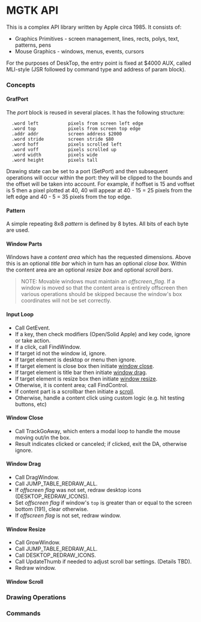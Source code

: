 # MGTK API

This is a complex API library written by Apple circa 1985. It consists of:

* Graphics Primitives - screen management, lines, rects, polys, text, patterns, pens
* Mouse Graphics - windows, menus, events, cursors

For the purposes of DeskTop, the entry point is fixed at $4000 AUX, called MLI-style (JSR followed by command type and address of param block).

### Concepts

#### GrafPort

The _port_ block is reused in several places. It has the following structure:

```
  .word left           pixels from screen left edge
  .word top            pixels from screen top edge
  .addr addr           screen address $2000
  .word stride         screen stride $80
  .word hoff           pixels scrolled left
  .word voff           pixels scrolled up
  .word width          pixels wide
  .word height         pixels tall
```

Drawing state can be set to a port (SetPort) and then subsequent operations will occur
within the port: they will be clipped to the bounds and the offset will be taken into account.
For example, if hoffset is 15 and voffset is 5 then a pixel plotted at 40, 40 will appear
at 40 - 15 = 25 pixels from the left edge and 40 - 5 = 35 pixels from the top edge.

#### Pattern

A simple repeating 8x8 _pattern_ is defined by 8 bytes. All bits of each byte are used.

#### Window Parts

Windows have a _content area_ which has the requested dimensions. Above this is an optional
_title bar_ which in turn has an optional _close box_. Within the content area are an
optional _resize box_ and optional _scroll bars_.



> NOTE: Movable windows must maintain an _offscreen_flag_. If a window is moved so that the
> content area is entirely offscreen then various operations should be skipped because
> the window's box coordinates will not be set correctly.

#### Input Loop

* Call GetEvent.
* If a key, then check modifiers (Open/Solid Apple) and key code, ignore or take action.
* If a click, call FindWindow.
* If target id not the window id, ignore.
* If target element is desktop or menu then ignore.
* If target element is close box then initiate [window close](#window-close).
* If target element is title bar then initiate [window drag](#window-drag).
* If target element is resize box then initiate [window resize](#window-resize).
* Otherwise, it is content area; call FindControl.
* If content part is a scrollbar then initiate a [scroll](#window-scroll).
* Otherwise, handle a content click using custom logic (e.g. hit testing buttons, etc)

#### Window Close

* Call TrackGoAway, which enters a modal loop to handle the mouse moving out/in the box.
* Result indicates clicked or canceled; if clicked, exit the DA, otherwise ignore.

#### Window Drag

* Call DragWindow.
* Call JUMP_TABLE_REDRAW_ALL.
* If _offscreen flag_ was not set, redraw desktop icons (DESKTOP_REDRAW_ICONS).
* Set _offscreen flag_ if window's `top` is greater than or equal to the screen bottom (191), clear otherwise.
* If _offscreen flag_ is not set, redraw window.

#### Window Resize

* Call GrowWindow.
* Call JUMP_TABLE_REDRAW_ALL.
* Call DESKTOP_REDRAW_ICONS.
* Call UpdateThumb if needed to adjust scroll bar settings. (Details TBD).
* Redraw window.

#### Window Scroll


### Drawing Operations



### Commands
